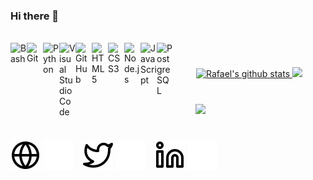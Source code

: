 ### Hi there 👋

<div style="display: inline_block"><br>
  <img align="left" alt="Bash" width="26px" src="https://cdn.jsdelivr.net/gh/devicons/devicon/icons/bash/bash-original.svg"/>
  <img align="left" alt="Git" width="26px" src="https://cdn.jsdelivr.net/gh/devicons/devicon/icons/git/git-original.svg"/>
  <img align="left" alt="Python" width="26px" src="https://cdn.jsdelivr.net/gh/devicons/devicon/icons/python/python-original.svg"/>
  <img align="left" alt="Visual Studio Code" width="26px" src="https://cdn.jsdelivr.net/gh/devicons/devicon/icons/vscode/vscode-original.svg"/>
  <img align="left" alt="GitHub" width="26px" src="https://user-images.githubusercontent.com/3369400/139448065-39a229ba-4b06-434b-bc67-616e2ed80c8f.png"/>
  <img align="left" alt="HTML5" width="26px" src="https://cdn.jsdelivr.net/gh/devicons/devicon/icons/html5/html5-original.svg"/>
  <img align="left" alt="CSS3" width="26px" src="https://cdn.jsdelivr.net/gh/devicons/devicon/icons/css3/css3-original.svg"/>
  <img align="left" alt="Node.js" width="26px" src="https://cdn.jsdelivr.net/gh/devicons/devicon/icons/nodejs/nodejs-original.svg"/>
  <img align="left" alt="JavaScript" width="26px" src="https://cdn.jsdelivr.net/gh/devicons/devicon/icons/javascript/javascript-original.svg"/>
  <img align="left" alt="PostgreSQL" width="26px" src="https://cdn.jsdelivr.net/gh/devicons/devicon/icons/postgresql/postgresql-original.svg"/>
</div>
          
#

<!-- <div>
  <a href="https://rafaelscnunes.github.io" target="_blank"><img src="https://img.shields.io/website?label=rafaelscnunes.github.io&style=for-the-badge&url=https%3A%2F%2Frafaelscnunes.github.io"></a>
  <a href="https://www.linkedin.com/in/rafaelscnunes/" target="_blank"><img src="https://img.shields.io/badge/-LinkedIn-%230077B5?style=for-the-badge&logo=linkedin&logoColor=white" target="_blank"></a> 
  <a href="https://twitter.com/intent/follow?original_referer=https%3A%2F%2Fgithub.com%2Frafaelscnunes&screen_name=rafaelscnunes" target="_blank"><img src="https://img.shields.io/twitter/follow/rafaelscnunes?color=1DA1F2&logo=twitter&style=for-the-badge"></a>
</div>

# -->

<div align="center">
  <a href="https://rafaelscnunes.github.io">
  <img heigth="180em" src="https://github-readme-stats.vercel.app/api?username=rafaelscnunes&show_icons=true&include_all_commits=true&theme=dark&count_private=true" alt="Rafael's github stats" />
  <img heigth="180em" src="https://github-readme-stats.vercel.app/api/top-langs/?username=rafaelscnunes&layout=compact&langs_count=16&theme=dark" />
</div>

#

<div align="center">
  <img heigth="200" src="https://github.com/rafaelscnunes/rafaelscnunes/blob/output/github-contribution-grid-snake.svg"/>
</div>

#

[![website](./img/globe-light.svg)](https://rafaelscnunes.github.io#gh-light-mode-only)
[![website](./img/globe-dark.svg)](https://rafaelscnunes.github.io#gh-dark-mode-only)
&nbsp;&nbsp;
[![website](./img/twitter-light.svg)](https://twitter.com/rafaelscnunes#gh-light-mode-only)
[![website](./img/twitter-dark.svg)](https://twitter.com/rafaelscnunes#gh-dark-mode-only)
&nbsp;&nbsp;
[![website](./img/linkedin-light.svg)](https://linkedin.com/in/rafaelscnunes#gh-light-mode-only)
[![website](./img/linkedin-dark.svg)](https://linkedin.com/in/rafaelscnunes#gh-dark-mode-only)


[website]: https://rafaelscnunes.github.io
[linkedin]: https://www.linkedin.com/in/rafaelscnunes/
[github]: https://github.com/rafaelscnunes
[medium]: https://medium.com/@rafaelscnunes
[twitter]: https://twitter.com/rafaelscnunes
[youtube]: https://www.youtube.com/channel/UC3XAcR9KyLrgbsQ3xPCwwGw

<!--
### Hi there 👋

![Snake animation](https://github.com/rafaelscnunes/rafaelscnunes/blob/output/github-contribution-grid-snake.svg)

**rafaelscnunes/rafaelscnunes** is a ✨ _special_ ✨ repository because its `README.md` (this file) appears on your GitHub profile.

Here are some ideas to get you started:


- 🌱 I’m currently learning OpenLDAP, Gitea, Jenkins, Docker, etc.
- 👯 I’m looking to collaborate on Data Science Projects
- 🤔 I’m looking for help with Infra as Code
- 💬 Ask me about what ever you want
- 📫 How to reach me: ...
- 😄 Pronouns: ...
- ⚡ Fun fact: ...

---
## Social networks (HTML)
<a href="https://discord.gg/wagxzStdcR" target="_blank"><img src="https://img.shields.io/badge/Discord-7289DA?style=for-the-badge&logo=discord&logoColor=white" target="_blank"></a> 

<a href="https://www.youtube.com/channel/UC3XAcR9KyLrgbsQ3xPCwwGw" target="_blank"><img src="https://img.shields.io/badge/YouTube-FF0000?style=for-the-badge&logo=youtube&logoColor=white" target="_blank"></a>

<a href="https://instagram.com/rafaelscnunes" target="_blank"><img src="https://img.shields.io/badge/-Instagram-%23E4405F?style=for-the-badge&logo=instagram&logoColor=white" target="_blank"></a>

<a href="https://www.twitch.tv/rafaelscnunes" target="_blank"><img src="https://img.shields.io/badge/Twitch-9146FF?style=for-the-badge&logo=twitch&logoColor=white" target="_blank"></a>

<a href = "mailto:rafaelscnunes@gmail.com"><img src="https://img.shields.io/badge/-Gmail-%23333?style=for-the-badge&logo=gmail&logoColor=white" target="_blank"></a>


## Social networks (Markdown)
[![YouTube Channel Subscribers](https://img.shields.io/youtube/channel/subscribers/UC3XAcR9KyLrgbsQ3xPCwwGw?logo=youtube&logoColor=red&style=for-the-badge)][youtube]

[![Website](https://img.shields.io/website?label=rafaelscnunes.github.io&style=for-the-badge&url=https%3A%2F%2Frafaelscnunes.github.io)](https://rafaelscnunes.github.io)

[![Twitter Follow](https://img.shields.io/twitter/follow/rafaelscnunes?color=1DA1F2&logo=twitter&style=for-the-badge)](https://twitter.com/intent/follow?original_referer=https%3A%2F%2Fgithub.com%2Frafaelscnunes&screen_name=rafaelscnunes)

-->
